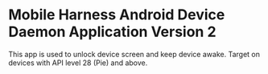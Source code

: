 # Mobile Harness Android Device Daemon Application Version 2

This app is used to unlock device screen and keep device awake. Target on
devices with API level 28 (Pie) and above.
